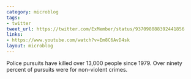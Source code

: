 ```yaml
---
category: microblog
tags:
- twitter
tweet_url: https://twitter.com/ExMember/status/937098088392441856
links:
- https://www.youtube.com/watch?v=Em8C6AvD4sk
layout: microblog
---
```

Police pursuits have killed over 13,000 people since 1979. Over ninety percent of pursuits were for non-violent crimes.
